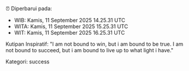 ⏰ Diperbarui pada:
- WIB: Kamis, 11 September 2025 14.25.31 UTC
- WITA: Kamis, 11 September 2025 15.25.31 UTC
- WIT: Kamis, 11 September 2025 16.25.31 UTC

Kutipan Inspiratif:
"I am not bound to win, but i am bound to be true. I am not bound to succeed, but i am bound to live up to what light i have."


Kategori: success

